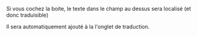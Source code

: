 Si vous cochez la boite, le texte dans le champ au dessus sera localisé (et donc traduisible)

Il sera automatiquement ajouté à la l'onglet de traduction.